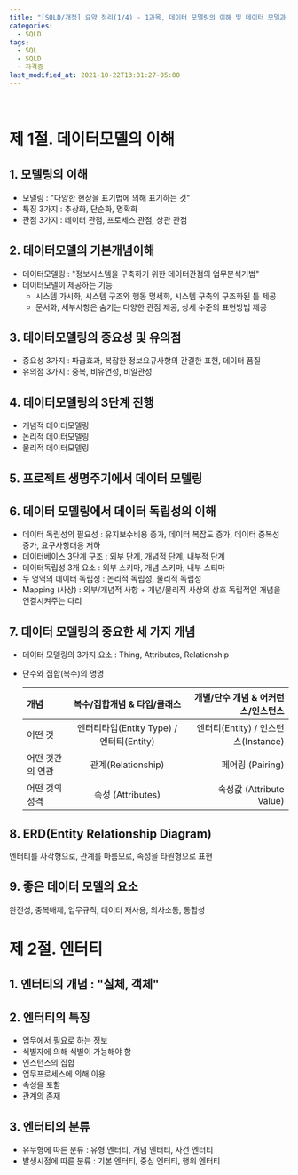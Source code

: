 ```yaml
---
title: "[SQLD/개정] 요약 정리(1/4) - 1과목, 데이터 모델링의 이해 및 데이터 모델과 성능"
categories:
  - SQLD
tags:
  - SQL
  - SQLD
  - 자격증
last_modified_at: 2021-10-22T13:01:27-05:00
---
```


&nbsp;
# 제 1절. 데이터모델의 이해

## 1. 모델링의 이해
- 모델링 : "다양한 현상을 표기법에 의해 표기하는 것"
- 특징 3가지 : 추상화, 단순화, 명확화
- 관점 3가지 : 데이터 관점, 프로세스 관점, 상관 관점

## 2. 데이터모델의 기본개념이해
- 데이터모델링 : "정보시스템을 구축하기 위한 데이터관점의 업무분석기법" 
- 데이터모델이 제공하는 기능
  - 시스템 가시화, 시스템 구조와 행동 명세화, 시스템 구축의 구조화된 틀 제공
  - 문서화, 세부사항은 숨기는 다양한 관점 제공, 상세 수준의 표현방법 제공

## 3. 데이터모델링의 중요성 및 유의점
- 중요성 3가지 : 파급효과, 복잡한 정보요규사항의 간결한 표현, 데이터 품질
- 유의점 3가지 : 중복, 비유연성, 비일관성

## 4. 데이터모델링의 3단계 진행
- 개념적 데이터모델링
- 논리적 데이터모델링
- 물리적 데이터모델링

## 5. 프로젝트 생명주기에서 데이터 모델링

## 6. 데이터 모델링에서 데이터 독립성의 이해
- 데이터 독립성의 필요성 : 유지보수비용 증가, 데이터 복잡도 증가, 데이터 중복성 증가, 요구사항대응 저하
- 데이터베이스 3단계 구조 : 외부 단계, 개념적 단계, 내부적 단계
- 데이터독립성 3개 요소 : 외부 스키마, 개념 스키마, 내부 스티마
- 두 영역의 데이터 독립성 : 논리적 독립성, 물리적 독립성
- Mapping (사상) : 외부/개념적 사항 + 개념/물리적 사상의 상호 독립적인 개념을 연결시켜주는 다리

## 7. 데이터 모델링의 중요한 세 가지 개념
- 데이터 모델링의 3가지 요소 : Thing, Attributes, Relationship
- 단수와 집합(복수)의 명명

  | 개념      | 복수/집합개념 & 타입/클래스 | 개별/단수 개념 & 어커런스/인스턴스     |
  | :---        |    :----:   |          ---: |
  | 어떤 것      | 엔터티타입(Entity Type) / 엔터티(Entity)      | 엔터티(Entity) / 인스턴스(Instance)  |
  | 어떤 것간의 연관 | 관계(Relationship)        | 페어링 (Pairing)    |
  | 어떤 것의 성격 | 속성 (Attributes)        | 속성값 (Attribute Value)      |

## 8. ERD(Entity Relationship Diagram)
엔터티를 사각형으로, 관계를 마름모로, 속성을 타원형으로 표현

## 9. 좋은 데이터 모델의 요소
완전성, 중복배제, 업무규칙, 데이터 재사용, 의사소통, 통합성

# 제 2절. 엔터티

## 1. 엔터티의 개념 : "실체, 객체"

## 2. 엔터티의 특징
- 업무에서 필요로 하는 정보
- 식별자에 의해 식별이 가능해야 함
- 인스턴스의 집합
- 업무프로세스에 의해 이용
- 속성을 포함
- 관계의 존재

## 3. 엔터티의 분류
- 유무형에 따른 분류 : 유형 엔터티, 개념 엔터티, 사건 엔터티
- 발생시점에 따른 분류 : 기본 엔터티, 중심 엔터티, 행위 엔터티